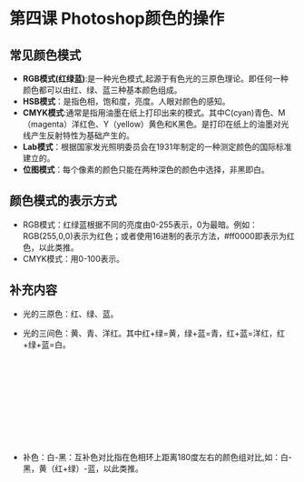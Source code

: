 # 第四课 Photoshop颜色的操作

## 常见颜色模式

- **RGB模式(红绿蓝)**:是一种光色模式,起源于有色光的三原色理论。即任何一种颜色都可以由红、绿、蓝三种基本颜色组成。
- **HSB模式**：是指色相，饱和度，亮度。人眼对颜色的感知。
- **CMYK模式**:通常是指用油墨在纸上打印出来的模式。其中C(cyan)青色、M（magenta）洋红色、Y（yellow）黄色和K黑色。是打印在纸上的油墨对光线产生反射特性为基础产生的。
- **Lab模式**：根据国家发光照明委员会在1931年制定的一种测定颜色的国际标准建立的。
- **位图模式**：每个像素的颜色只能在两种深色的颜色中选择，非黑即白。

## 颜色模式的表示方式

- RGB模式：红绿蓝根据不同的亮度由0-255表示，0为最暗。例如：RGB(255,0,0)表示为红色；或者使用16进制的表示方法，#ff0000即表示为红色，以此类推。
- CMYK模式：用0-100表示。

## 补充内容

- 光的三原色：红、绿、蓝。

- 光的三间色：黄、青、洋红。其中红+绿=黄，绿+蓝=青，红+蓝=洋红，红+绿+蓝=白。

  ![image-20201016141526982](D:\朗科学习\学习笔记\Photoshop\示例图片\Lesson1-Photoshop简介.md)

- 补色：白-黑：互补色对比指在色相环上距离180度左右的颜色组对比,如：白-黑，黄（红+绿）-蓝，以此类推。